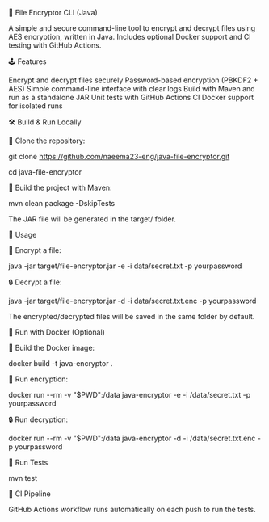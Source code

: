 🔐 File Encryptor CLI (Java)

A simple and secure command-line tool to encrypt and decrypt files using AES encryption, written in Java.
Includes optional Docker support and CI testing with GitHub Actions.

🕹️ Features

Encrypt and decrypt files securely
Password-based encryption (PBKDF2 + AES)
Simple command-line interface with clear logs
Build with Maven and run as a standalone JAR
Unit tests with GitHub Actions CI
Docker support for isolated runs

🛠️ Build & Run Locally

🔧 Clone the repository:

git clone https://github.com/naeema23-eng/java-file-encryptor.git

cd java-file-encryptor

🔧 Build the project with Maven:

mvn clean package -DskipTests

The JAR file will be generated in the target/ folder.

🔧 Usage

🔐 Encrypt a file:

java -jar target/file-encryptor.jar -e -i data/secret.txt -p yourpassword

🔒 Decrypt a file:

java -jar target/file-encryptor.jar -d -i data/secret.txt.enc -p yourpassword

The encrypted/decrypted files will be saved in the same folder by default.

🐳 Run with Docker (Optional)

🔧 Build the Docker image:

docker build -t java-encryptor .

🔐 Run encryption:

docker run --rm -v "$PWD":/data java-encryptor -e -i /data/secret.txt -p yourpassword

🔒 Run decryption:

docker run --rm -v "$PWD":/data java-encryptor -d -i /data/secret.txt.enc -p yourpassword

🔧 Run Tests

mvn test

🔢 CI Pipeline

GitHub Actions workflow runs automatically on each push to run the tests.


